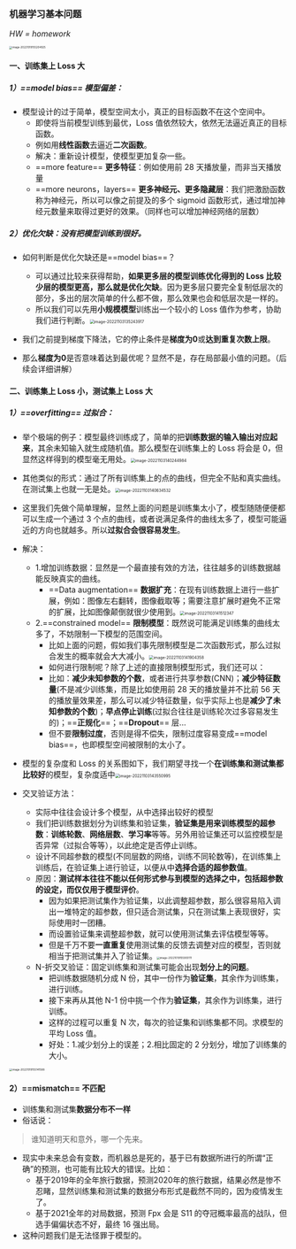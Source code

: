 ### 机器学习基本问题

*HW = homework*

<img src="img/image-20221019155204925.png" alt="image-20221019155204925" style="zoom: 33%;" />

#### 一、训练集上 Loss 大

##### 1）==model bias== **模型偏差**：

- 模型设计的过于简单，模型空间太小，真正的目标函数不在这个空间中。
  - 即使将当前模型训练到最优，Loss 值依然较大，依然无法逼近真正的目标函数。
  - 例如用**线性函数**去逼近**二次函数**。
  - 解决：重新设计模型，使模型更加复杂一些。
  - ==more feature== **更多特征**：例如使用前 28 天播放量，而非当天播放量
  - ==more neurons，layers== **更多神经元、更多隐藏层**：我们把激励函数称为神经元，所以可以像之前提及的多个 sigmoid 函数形式，通过增加神经元数量来取得过更好的效果。（同样也可以增加神经网络的层数）

##### 2）**优化欠缺**：没有把模型训练到很好。

- 如何判断是优化欠缺还是==model bias==？
  - 可以通过比较来获得帮助，**如果更多层的模型训练优化得到的 Loss 比较少层的模型更高，那么就是优化欠缺**。因为更多层只要完全复制低层次的部分，多出的层次简单的什么都不做，那么效果也会和低层次是一样的。
  - 所以我们可以先用**小规模模型**训练出一个较小的 Loss 值作为参考，协助我们进行判断。<img src="img/image-20221103135243917.png" alt="image-20221103135243917" style="zoom:50%;" />
  
- 我们之前提到梯度下降法，它的停止条件是**梯度为0**或**达到重复次数上限**。
- 那么**梯度为0**是否意味着达到最优呢？显然不是，存在局部最小值的问题。（后续会详细讲解）

#### 二、训练集上 Loss 小，测试集上 Loss 大

##### 1）==overfitting== **过拟合**：

- 举个极端的例子：模型最终训练成了，简单的把**训练数据的输入输出对应起来**，其余未知输入就生成随机值。那么模型在训练集上的 Loss 将会是 0，但显然这样得到的模型毫无用处。<img src="img/image-20221103140244984.png" alt="image-20221103140244984" style="zoom:50%;" />
- 其他类似的形式：通过了所有训练集上的点的曲线，但完全不贴和真实曲线。在测试集上也就一无是处。<img src="img/image-20221103140634532.png" alt="image-20221103140634532" style="zoom:50%;" />
- 这里我们先做个简单理解，显然上面的问题是训练集太小了，模型随随便便都可以生成一个通过 3 个点的曲线，或者说满足条件的曲线太多了，模型可能逼近的方向也就越多。所以**过拟合会很容易发生**。
- 解决：
  - 1.增加训练数据：显然是一个最直接有效的方法，往往越多的训练数据越能反映真实的曲线。
    - ==Data augmentation== **数据扩充**：在现有训练数据上进行一些扩展，例如：图像左右翻转，图像截取等；需要注意扩展时避免不正常的扩展，比如图像颠倒就很少使用到。<img src="img/image-20221103141512347.png" alt="image-20221103141512347" style="zoom:50%;" />
  - 2.==constrained model== **限制模型**：既然说可能满足训练集的曲线太多了，不妨限制一下模型的范围空间。
    - 比如上面的问题，假如我们事先限制模型是二次函数形式，那么过拟合发生的概率就会大大减小。<img src="img/image-20221103141904358.png" alt="image-20221103141904358" style="zoom:50%;" />
    - 如何进行限制呢？除了上述的直接限制模型形式，我们还可以：
    - 比如：**减少未知参数的个数**，或者进行共享参数(CNN)；**减少特征数量**(不是减少训练集，而是比如使用前 28 天的播放量并不比前 56 天的播放量效果差，那么可以减少特征数量，似乎实际上也是**减少了未知参数的个数**)；**早点停止训练**(过拟合往往是训练轮次过多容易发生的)；==**正规化**==；==**Dropout**== 层...
    - 但不要**限制过度**，否则是得不偿失，限制过度容易变成==model bias==，也即模型空间被限制的太小了。
- 模型的复杂度和 Loss 的关系图如下，我们期望寻找一个**在训练集和测试集都比较好**的模型，复杂度适中<img src="img/image-20221103143550995.png" alt="image-20221103143550995" style="zoom:50%;" />
- 交叉验证方法：

  - 实际中往往会设计多个模型，从中选择出较好的模型
  - 我们把训练数据划分为训练集和验证集，**验证集是用来训练模型的超参数**：**训练轮数**、**网络层数**、**学习率**等等。另外用验证集还可以监控模型是否异常（过拟合等等），以此绝定是否停止训练。
  - 设计不同超参数的模型(不同层数的网络，训练不同轮数等)，在训练集上训练后，在验证集上进行验证，以便从中**选择合适的超参数值**。
  - 原因：**测试样本往往不能以任何形式参与到模型的选择之中，包括超参数的设定，而仅仅用于模型评价**。
    - 因为如果把测试集作为验证集，以此调整超参数，那么很容易陷入调出一堆特定的超参数，但只适合测试集，只在测试集上表现很好，实际使用时一团糟。
    - 而设置验证集来调整超参数，就可以使用测试集去评估模型等等。
    - 但是千万不要**一直重复**使用测试集的反馈去调整对应的模型，否则就相当于把测试集并入了验证集。<img src="img/image-20221019155900111.png" alt="image-20221019155900111" style="zoom:33%;" />
  - N-折交叉验证：固定训练集和测试集可能会出现**划分上的问题**。
    - 把训练数据随机分成 N 份，其中一份作为**验证集**，其余作为训练集，进行训练。
    - 接下来再从其他 N-1 份中挑一个作为**验证集**，其余作为训练集，进行训练。
    - 这样的过程可以重复 N 次，每次的验证集和训练集都不同。求模型的平均 Loss 值。
    - 好处：1.减少划分上的误差；2.相比固定的 2 分划分，增加了训练集的大小。

<img src="img/image-20221019155141588.png" alt="image-20221019155141588" style="zoom:33%;" />

#### 2）==mismatch== 不匹配

- 训练集和测试集**数据分布不一样**
- 俗话说：

>  谁知道明天和意外，哪一个先来。

- 现实中未来总会有变数，而机器总是死的，基于已有数据所进行的所谓“正确”的预测，也可能有比较大的错误。比如：
  - 基于2019年的全年旅行数据，预测2020年的旅行数据，结果必然是惨不忍睹，显然训练集和测试集的数据分布形式是截然不同的，因为疫情发生了。
  - 基于2021全年的对局数据，预测 Fpx 会是 S11 的夺冠概率最高的战队，但选手偏偏状态不好，最终 16 强出局。
- 这种问题我们是无法怪罪于模型的。

